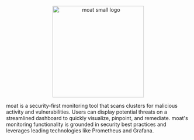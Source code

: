 <p align="center">
  <img width="250" src="https://res.cloudinary.com/mfrazb/image/upload/v1695043154/moat/moat-smArtboard_1_wrq1bf.png" alt="moat small logo"> 
</p>

moat is a security-first monitoring tool that scans clusters for malicious activity and vulnerabilities. Users can display potential threats on a streamlined dashboard to quickly visualize, pinpoint, and remediate. moat's monitoring functionality is grounded in security best practices and leverages leading technologies like Prometheus and Grafana.
